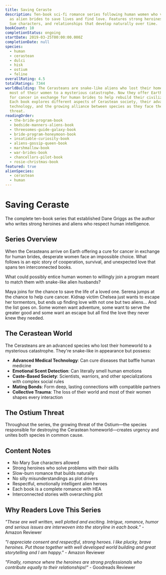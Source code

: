 ```yaml
---
title: Saving Ceraste
description: Ten-book sci-fi romance series following human women who volunteer
  as alien brides to save lives and find love. Features strong heroines, no Mary
  Sue characters, and relationships that develop naturally over time.
bookCount: 10
completionStatus: ongoing
startDate: 2019-03-25T00:00:00.000Z
completionDate: null
species:
  - human
  - cerastean
  - dulci
  - hisk
  - ostium
  - feline
overallRating: 4.5
totalRatings: 7344
worldBuilding: The Cerasteans are snake-like aliens who lost their homeworld and
  most of their women to a mysterious catastrophe. Now they offer Earth a cure
  for cancer in exchange for human brides to help rebuild their civilization.
  Each book explores different aspects of Cerastean society, their advanced
  technology, and the growing alliance between species as they face the Ostium
  threat.
readingOrder:
  - the-bride-program-book
  - bedside-manners-aliens-book
  - threesomes-guide-galaxy-book
  - bride-program-honeymoon-book
  - insatiable-curiosity-book
  - aliens-gossip-queen-book
  - marshmallow-book
  - war-brides-book
  - chancellors-pilot-book
  - rosie-christmas-book
featured: true
alienSpecies:
  - cerastean
  - human
---
```


# Saving Ceraste

The complete ten-book series that established Dane Griggs as the author who writes strong heroines and aliens who respect human intelligence.

## Series Overview

When the Cerasteans arrive on Earth offering a cure for cancer in exchange for human brides, desperate women face an impossible choice. What follows is an epic story of cooperation, survival, and unexpected love that spans ten interconnected books.

What could possibly entice human women to willingly join a program meant to match them with snake-like alien husbands?

Maya joins for the chance to save the life of a loved one. Serena jumps at the chance to help cure cancer. Kidnap victim Chelsea just wants to escape her tormentors, but ends up finding love with not one but two aliens... And the list goes on. Some women want adventure, some want to serve the greater good and some want an escape but all find the love they never knew they needed.

## The Cerastean World

The Cerasteans are an advanced species who lost their homeworld to a mysterious catastrophe. They're snake-like in appearance but possess:
- **Advanced Medical Technology**: Can cure diseases that baffle human medicine
- **Emotional Scent Detection**: Can literally smell human emotions
- **Caste-Based Society**: Scientists, warriors, and other specializations with complex social rules
- **Mating Bonds**: Form deep, lasting connections with compatible partners
- **Collective Trauma**: The loss of their world and most of their women shapes every interaction

## The Ostium Threat

Throughout the series, the growing threat of the Ostium—the species responsible for destroying the Cerastean homeworld—creates urgency and unites both species in common cause.

## Content Notes

- No Mary Sue characters allowed
- Strong heroines who solve problems with their skills
- Slow-burn romance that builds naturally
- No silly misunderstandings as plot drivers
- Respectful, emotionally intelligent alien heroes
- Each book is a complete romance with HEA
- Interconnected stories with overarching plot

## Why Readers Love This Series

*"These are well written, well plotted and exciting. Intrigue, romance, humor and serious issues are interwoven into the storyline in each book."* - Amazon Reviewer

*"I appreciate consent and respectful, strong heroes. I like plucky, brave heroines. Put those together with well developed world building and great storytelling and I am happy."* - Amazon Reviewer

*"Finally, romance where the heroines are strong professionals who contribute equally to their relationships!"* - Goodreads Reviewer
